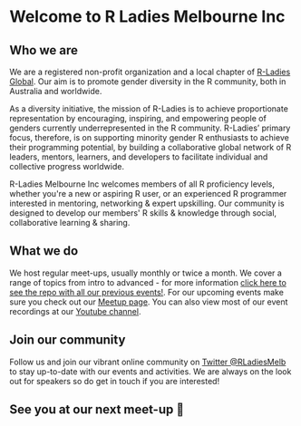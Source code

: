 # Welcome to R Ladies Melbourne Inc

## Who we are
We are a registered non-profit organization and a local chapter of [R-Ladies Global](https://rladies.org/). Our aim is to promote gender diversity in the R community, both in Australia and worldwide. 

As a diversity initiative, the mission of R-Ladies is to achieve proportionate representation by encouraging, inspiring, and empowering people of genders currently underrepresented in the R community. R-Ladies’ primary focus, therefore, is on supporting minority gender R enthusiasts to achieve their programming potential, by building a collaborative global network of R leaders, mentors, learners, and developers to facilitate individual and collective progress worldwide.

R-Ladies Melbourne Inc welcomes members of all R proficiency levels, whether you're a new or aspiring R user, or an experienced R programmer interested in mentoring, networking & expert upskilling. Our community is designed to develop our members' R skills & knowledge through social, collaborative learning & sharing.

## What we do
We host regular meet-ups, usually monthly or twice a month. We cover a range of topics from intro to advanced - for more information [click here to see the repo with all our previous events!](https://github.com/R-LadiesMelbourne/Links-to-Events-Repos). For our upcoming events make sure you check out our [Meetup page](https://www.meetup.com/rladies-melbourne/). You can also view most of our event recordings at our [Youtube channel](https://www.youtube.com/channel/UClC5yNEjMoE3MmbK-mrV8Ow). 

## Join our community
Follow us and join our vibrant online community on [Twitter @RLadiesMelb](https://twitter.com/RLadiesMelb) to stay up-to-date with our events and activities. We are always on the look out for speakers so do get in touch if you are interested! 

## See you at our next meet-up 💜
